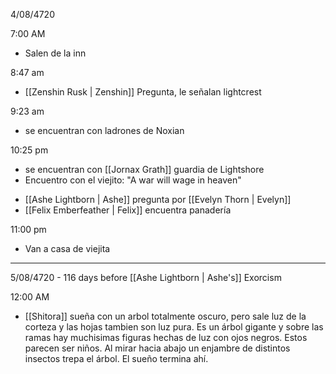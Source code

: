 4/08/4720 

7:00 AM 

* Salen de la inn

8:47 am

* [[Zenshin Rusk | Zenshin]] Pregunta, le señalan lightcrest

9:23 am 

* se encuentran con ladrones de Noxian

10:25 pm 

* se encuentran con [[Jornax Grath]] guardia de Lightshore
*  Encuentro con el viejito: "A war will wage in heaven"
- [[Ashe Lightborn | Ashe]] pregunta por [[Evelyn Thorn | Evelyn]]
- [[Felix Emberfeather | Felix]] encuentra panadería

11:00 pm 

* Van a casa de viejita

------

5/08/4720 - 116 days before [[Ashe Lightborn | Ashe's]] Exorcism

12:00 AM 

* [[Shitora]] sueña con un arbol totalmente oscuro, pero sale luz de la corteza y las hojas tambien son luz pura. Es un árbol gigante y sobre las ramas hay muchisimas figuras hechas de luz con ojos negros. Estos parecen ser niños. Al mirar hacia abajo un enjambre de distintos insectos trepa el árbol. El sueño termina ahí. 

